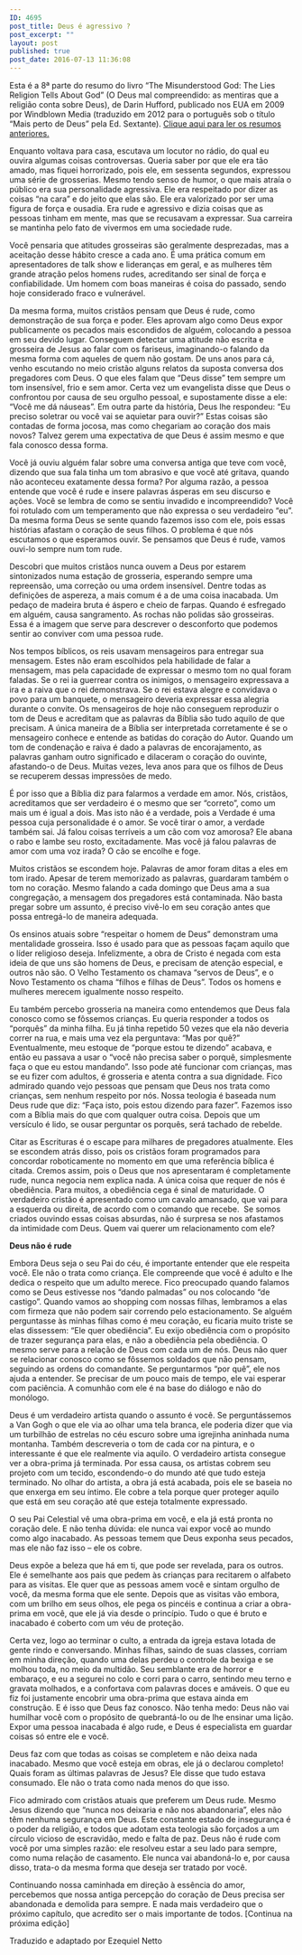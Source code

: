 ```yaml
---
ID: 4695
post_title: Deus é agressivo ?
post_excerpt: ""
layout: post
published: true
post_date: 2016-07-13 11:36:08
---
```

<p class="p1">Esta é a 8ª parte do resumo do livro “The Misunderstood God: The Lies Religion Tells About God” (O Deus mal compreendido: as mentiras que a religião conta sobre Deus), de Darin Hufford, publicado nos EUA em 2009 por Windblown Media (traduzido em 2012 para o português sob o título “Mais perto de Deus” pela Ed. Sextante). <a href="http://www.gruponews.com.br/bases-cristas/o-deus-mal-compreendido">Clique aqui para ler os resumos anteriores.</a></p>
<p class="p3"><span class="s3">E</span><span class="s1">nquanto voltava para casa, escutava um locutor no rádio, do qual eu ouvira algumas coisas controversas. Queria saber por que ele era tão amado, mas fiquei horrorizado, pois ele, em sessenta segundos, expressou uma série de grosserias. Mesmo tendo senso de humor, o que mais atraía o público era sua personalidade agressiva. Ele era respeitado por dizer as coisas “na cara” e do jeito que elas são. Ele era valorizado por ser uma figura de força e ousadia. Era rude e agressivo e dizia coisas que as pessoas tinham em mente, mas que se recusavam a expressar. Sua carreira se mantinha pelo fato de vivermos em uma sociedade rude.</span></p>
<p class="p4"><span class="s1">Você pensaria que atitudes grosseiras são geralmente desprezadas, mas a aceitação desse hábito cresce a cada ano. É uma prática comum em apresentadores de talk show e lideranças em geral, e as mulheres têm grande atração pelos homens rudes, acreditando ser sinal de força e confiabilidade. Um homem com boas maneiras é coisa do passado, sendo hoje considerado fraco e vulnerável.</span></p>
<p class="p4"><span class="s1">Da mesma forma, muitos cristãos pensam que Deus é rude, como demonstração de sua força e poder. Eles aprovam algo como Deus expor publicamente os pecados mais escondidos de alguém, colocando a pessoa em seu devido lugar. Conseguem detectar uma atitude não escrita e grosseira de Jesus ao falar com os fariseus, imaginando-o falando da mesma forma com aqueles de quem não gostam. De uns anos para cá, venho escutando no meio cristão alguns relatos da suposta conversa dos pregadores com Deus. O que eles falam que “Deus disse” tem sempre um tom insensível, frio e sem amor. Certa vez um evangelista disse que Deus o confrontou por causa de seu orgulho pessoal, e supostamente disse a ele: “Você me dá náuseas”. Em outra parte da história, Deus lhe respondeu: “Eu preciso soletrar ou você vai se aquietar para ouvir?” Estas coisas são contadas de forma jocosa, mas como chegariam ao coração dos mais novos? Talvez gerem uma expectativa de que Deus é assim mesmo e que fala conosco dessa forma.</span></p>
<p class="p4"><span class="s1">Você já ouviu alguém falar sobre uma conversa antiga que teve com você, dizendo que sua fala tinha um tom abrasivo e que você até gritava, quando não aconteceu exatamente dessa forma? Por alguma razão, a pessoa entende que você é rude e insere palavras ásperas em seu discurso e ações. Você se lembra de como se sentiu invadido e incompreendido? Você foi rotulado com um temperamento que não expressa o seu verdadeiro “eu”. Da mesma forma Deus se sente quando fazemos isso com ele, pois essas histórias afastam o coração de seus filhos. O problema é que nós escutamos o que esperamos ouvir. Se pensamos que Deus é rude, vamos ouvi-lo sempre num tom rude. </span></p>
<p class="p4"><span class="s1">Descobri que muitos cristãos nunca ouvem a Deus por estarem sintonizados numa estação de grosseria, esperando sempre uma repreensão, uma correção ou uma ordem insensível. Dentre todas as definições de aspereza, a mais comum é a de uma coisa inacabada. Um pedaço de madeira bruta é áspero e cheio de farpas. Quando é esfregado em alguém, causa sangramento. As rochas não polidas são grosseiras. Essa é a imagem que serve para descrever o desconforto que podemos sentir ao conviver com uma pessoa rude.</span></p>
<p class="p4"><span class="s1">Nos tempos bíblicos, os reis usavam mensageiros para entregar sua mensagem. Estes não eram escolhidos pela habilidade de falar a mensagem, mas pela capacidade de expressar o mesmo tom no qual foram faladas. Se o rei ia guerrear contra os inimigos, o mensageiro expressava a ira e a raiva que o rei demonstrava. Se o rei estava alegre e convidava o povo para um banquete, o mensageiro deveria expressar essa alegria durante o convite. Os mensageiros de hoje não conseguem reproduzir o tom de Deus e acreditam que as palavras da Bíblia são tudo aquilo de que precisam. A única maneira de a Bíblia ser interpretada corretamente é se o mensageiro conhece e entende as batidas do coração do Autor. Quando um tom de condenação e raiva é dado a palavras de encorajamento, as palavras ganham outro significado e dilaceram o coração do ouvinte, afastando-o de Deus. Muitas vezes, leva anos para que os filhos de Deus se recuperem dessas impressões de medo.</span></p>
<p class="p4"><span class="s1">É por isso que a Bíblia diz para falarmos a verdade em amor. Nós, cristãos, acreditamos que ser verdadeiro é o mesmo que ser “correto”, como um mais um é igual a dois. Mas isto não é a verdade, pois a Verdade é uma pessoa cuja personalidade é o amor. Se você tirar o amor, a verdade também sai. Já falou coisas terríveis a um cão com voz amorosa? Ele abana o rabo e lambe seu rosto, excitadamente. Mas você já falou palavras de amor com uma voz irada? O cão se encolhe e foge.</span></p>
<p class="p4"><span class="s1">Muitos cristãos se escondem hoje. Palavras de amor foram ditas a eles em tom irado. Apesar de terem memorizado as palavras, guardaram também o tom no coração. Mesmo falando a cada domingo que Deus ama a sua congregação, a mensagem dos pregadores está contaminada. Não basta pregar sobre um assunto, é preciso vivê-lo em seu coração antes que possa entregá-lo de maneira adequada. </span></p>
<p class="p4"><span class="s1">Os ensinos atuais sobre “respeitar o homem de Deus” demonstram uma mentalidade grosseira. Isso é usado para que as pessoas façam aquilo que o líder religioso deseja. Infelizmente, a obra de Cristo é negada com esta ideia de que uns são homens de Deus, e precisam de atenção especial, e outros não são. O Velho Testamento os chamava “servos de Deus”, e o Novo Testamento os chama “filhos e filhas de Deus”. Todos os homens e mulheres merecem igualmente nosso respeito.</span></p>
<p class="p4"><span class="s1">Eu também percebo grosseria na maneira como entendemos que Deus fala conosco como se fôssemos crianças. Eu queria responder a todos os “porquês” da minha filha. Eu já tinha repetido 50 vezes que ela não deveria correr na rua, e mais uma vez ela perguntava: “Mas por quê?” Eventualmente, meu estoque de “porque estou te dizendo” acabava, e então eu passava a usar o “você não precisa saber o porquê, simplesmente faça o que eu estou mandando”. Isso pode até funcionar com crianças, mas se eu fizer com adultos, é grosseria e atenta contra a sua dignidade. Fico admirado quando vejo pessoas que pensam que Deus nos trata como crianças, sem nenhum respeito por nós. Nossa teologia é baseada num Deus rude que diz: “Faça isto, pois estou dizendo para fazer”. Fazemos isso com a Bíblia mais do que com qualquer outra coisa. Depois que um versículo é lido, se ousar perguntar os porquês, será tachado de rebelde.</span></p>
<p class="p4"><span class="s1">Citar as Escrituras é o escape para milhares de pregadores atualmente. Eles se escondem atrás disso, pois os cristãos foram programados para concordar roboticamente no momento em que uma referência bíblica é citada. Cremos assim, pois o Deus que nos apresentaram é completamente rude, nunca negocia nem explica nada. A única coisa que requer de nós é obediência. Para muitos, a obediência cega é sinal de maturidade. O verdadeiro cristão é apresentado como um cavalo amansado, que vai para a esquerda ou direita, de acordo com o comando que recebe.<span class="Apple-converted-space">  </span>Se somos criados ouvindo essas coisas absurdas, não é surpresa se nos afastamos da intimidade com Deus. Quem vai querer um relacionamento com ele?</span></p>
<p class="p5"><span class="s1"><b>Deus não é rude</b></span></p>
<p class="p4"><span class="s1">Embora Deus seja o seu Pai do céu, é importante entender que ele respeita você. Ele não o trata como criança. Ele compreende que você é adulto e lhe dedica o respeito que um adulto merece. Fico preocupado quando falamos como se Deus estivesse nos “dando palmadas” ou nos colocando “de castigo”. Quando vamos ao shopping com nossas filhas, lembramos a elas com firmeza que não podem sair correndo pelo estacionamento. Se alguém perguntasse às minhas filhas como é meu coração, eu ficaria muito triste se elas dissessem: “Ele quer obediência”. Eu exijo obediência com o propósito de trazer segurança para elas, e não a obediência pela obediência. O mesmo serve para a relação de Deus com cada um de nós. Deus não quer se relacionar conosco como se fôssemos soldados que não pensam, seguindo as ordens do comandante. Se perguntarmos “por quê”, ele nos ajuda a entender. Se precisar de um pouco mais de tempo, ele vai esperar com paciência. A comunhão com ele é na base do diálogo e não do monólogo.</span></p>
<p class="p4"><span class="s1">Deus é um verdadeiro artista quando o assunto é você. Se perguntássemos a Van Gogh o que ele via ao olhar uma tela branca, ele poderia dizer que via um turbilhão de estrelas no céu escuro sobre uma igrejinha aninhada numa montanha. Também descreveria o tom de cada cor na pintura, e o interessante é que ele realmente via aquilo. O verdadeiro artista consegue ver a obra-prima já terminada. Por essa causa, os artistas cobrem seu projeto com um tecido, escondendo-o do mundo até que tudo esteja terminado. No olhar do artista, a obra já está acabada, pois ele se baseia no que enxerga em seu íntimo. Ele cobre a tela porque quer proteger aquilo que está em seu coração até que esteja totalmente expressado.</span></p>
<p class="p4"><span class="s1">O seu Pai Celestial vê uma obra-prima em você, e ela já está pronta no coração dele. E não tenha dúvida: ele nunca vai expor você ao mundo como algo inacabado. As pessoas temem que Deus exponha seus pecados, mas ele não faz isso – ele os cobre.</span></p>
<p class="p4"><span class="s1">Deus expõe a beleza que há em ti, que pode ser revelada, para os outros. Ele é semelhante aos pais que pedem às crianças para recitarem o alfabeto para as visitas. Ele quer que as pessoas amem você e sintam orgulho de você, da mesma forma que ele sente. Depois que as visitas vão embora, com um brilho em seus olhos, ele pega os pincéis e continua a criar a obra-prima em você, que ele já via desde o princípio. Tudo o que é bruto e inacabado é coberto com um véu de proteção.</span></p>
<p class="p4"><span class="s1">Certa vez, logo ao terminar o culto, a entrada da igreja estava lotada de gente rindo e conversando. Minhas filhas, saindo de suas classes, corriam em minha direção, quando uma delas perdeu o controle da bexiga e se molhou toda, no meio da multidão. Seu semblante era de horror e embaraço, e eu a segurei no colo e corri para o carro, sentindo meu terno e gravata molhados, e a confortava com palavras doces e amáveis. O que eu fiz foi justamente encobrir uma obra-prima que estava ainda em construção. E é isso que Deus faz conosco. Não tenha medo: Deus não vai humilhar você com o propósito de quebrantá-lo ou de lhe ensinar uma lição. Expor uma pessoa inacabada é algo rude, e Deus é especialista em guardar coisas só entre ele e você.</span></p>
<p class="p4"><span class="s1">Deus faz com que todas as coisas se completem e não deixa nada inacabado. Mesmo que você esteja em obras, ele já o declarou completo! Quais foram as últimas palavras de Jesus? Ele disse que tudo estava consumado. Ele não o trata como nada menos do que isso.</span></p>
<p class="p4"><span class="s1">Fico admirado com cristãos atuais que preferem um Deus rude. Mesmo Jesus dizendo que “nunca nos deixaria e não nos abandonaria”, eles não têm nenhuma segurança em Deus. Este constante estado de insegurança é o poder da religião, e todos que adotam esta teologia são forçados a um círculo vicioso de escravidão, medo e falta de paz. Deus não é rude com você por uma simples razão: ele resolveu estar a seu lado para sempre, como numa relação de casamento. Ele nunca vai abandoná-lo e, por causa disso, trata-o da mesma forma que deseja ser tratado por você. </span></p>
<p class="p4"><span class="s1">Continuando nossa caminhada em direção à essência do amor, percebemos que nossa antiga percepção do coração de Deus precisa ser abandonada e demolida para sempre. E nada mais verdadeiro que o próximo capítulo, que acredito ser o mais importante de todos. [Continua na próxima edição]</span></p>
<p class="p6"><span class="s1">Traduzido e adaptado por Ezequiel Netto</span></p>